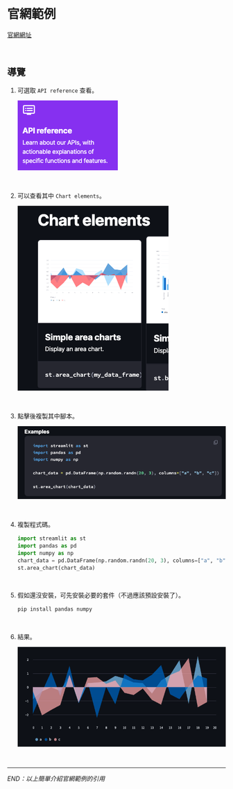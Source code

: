# 官網範例

[官網網址](https://docs.streamlit.io/)

<br>

## 導覽

1. 可選取 `API reference` 查看。
    
    ![](images/img_08.png)

<br>

2. 可以查看其中 `Chart elements`。
    
    ![](images/img_09.png)

<br>

3. 點擊後複製其中腳本。

    ![](images/img_10.png)

<br>

4. 複製程式碼。

    ```python
    import streamlit as st
    import pandas as pd
    import numpy as np
    chart_data = pd.DataFrame(np.random.randn(20, 3), columns=["a", "b", "c"])
    st.area_chart(chart_data)
    ```
<br>

5. 假如還沒安裝，可先安裝必要的套件（不過應該預設安裝了）。

    ```bash
    pip install pandas numpy
    ```

<br>

6. 結果。

    ![](images/img_11.png)

<br>

___

_END：以上簡單介紹官網範例的引用_